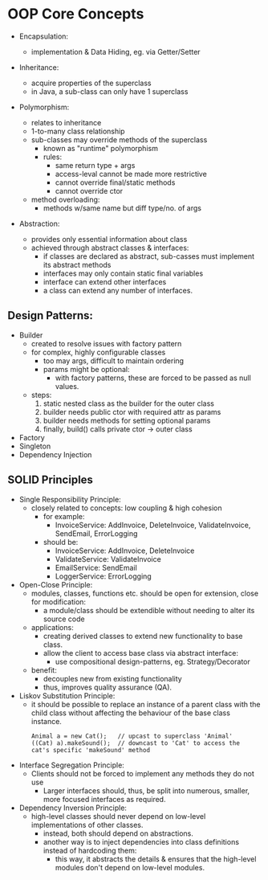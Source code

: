 # OOP Core Concepts

-   Encapsulation:
    -   implementation & Data Hiding, eg. via Getter/Setter
-   Inheritance:

    -   acquire properties of the superclass
    -   in Java, a sub-class can only have 1 superclass

-   Polymorphism:
    -   relates to inheritance
    -   1-to-many class relationship
    -   sub-classes may override methods of the superclass
        -   known as "runtime" polymorphism
        -   rules:
            -   same return type + args
            -   access-leval cannot be made more restrictive
            -   cannot override final/static methods
            -   cannot override ctor
    -   method overloading:
        -   methods w/same name but diff type/no. of args
-   Abstraction:
    -   provides only essential information about class
    -   achieved through abstract classes & interfaces:
        -   if classes are declared as abstract, sub-casses must implement its abstract methods
        -   interfaces may only contain static final variables
        -   interface can extend other interfaces
        -   a class can extend any number of interfaces.

## Design Patterns:

-   Builder
    -   created to resolve issues with factory pattern
    -   for complex, highly configurable classes
        -   too may args, difficult to maintain ordering
        -   params might be optional:
            -   with factory patterns, these are forced to be passed as null values.
    -   steps:
        1. static nested class as the builder for the outer class
        2. builder needs public ctor with required attr as params
        3. builder needs methods for setting optional params
        4. finally, build() calls private ctor -> outer class
-   Factory
-   Singleton
-   Dependency Injection

## SOLID Principles

-   Single Responsibility Principle:
    -   closely related to concepts: low coupling & high cohesion
        -   for example: 
            -   InvoiceService:     AddInvoice, DeleteInvoice, ValidateInvoice, SendEmail, ErrorLogging
        -   should be:
            -   InvoiceService:     AddInvoice, DeleteInvoice
            -   ValidateService:    ValidateInvoice
            -   EmailService:       SendEmail
            -   LoggerService:      ErrorLogging
-   Open-Close Principle:
    -   modules, classes, functions etc. should be open for extension, close for modification:
        -   a module/class should be extendible without needing to alter its source code
    -   applications:
        -   creating derived classes to extend new functionality to base class.
        -   allow the client to access base class via abstract interface:
            -   use compositional design-patterns, eg. Strategy/Decorator
    -   benefit:
        -   decouples new from existing functionality
        -   thus, improves quality assurance (QA).
-   Liskov Substitution Principle:
    -   it should be possible to replace an instance of a parent class with the child class without affecting the behaviour of the base class instance.
        ```
        Animal a = new Cat();   // upcast to superclass 'Animal'
        ((Cat) a).makeSound();  // downcast to 'Cat' to access the cat's specific 'makeSound' method
        ```
-   Interface Segregation Principle:
    -   Clients should not be forced to implement any methods they do not use
        -   Larger interfaces should, thus, be split into numerous, smaller, more focused interfaces as required.
-   Dependency Inversion Principle:
    -   high-level classes should never depend on low-level implementations of other classes.
        -   instead, both should depend on abstractions.
        -   another way is to inject dependencies into class definitions instead of hardcoding them:
            -   this way, it abstracts the details & ensures that the high-level modules don't depend on low-level modules.
